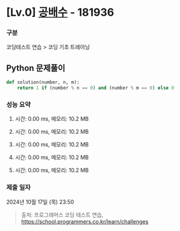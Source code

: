 # [Lv.0] [공배수](https://school.programmers.co.kr/learn/courses/30/lessons/181936?language=python3) - 181936 

### 구분

코딩테스트 연습 > 코딩 기초 트레이닝

## Python 문제풀이

```py
def solution(number, n, m):
    return 1 if (number % n == 0) and (number % m == 0) else 0
```

### 성능 요약

1. 시간: 0.00 ms, 메모리: 10.2 MB

2. 시간: 0.00 ms, 메모리: 10.2 MB
3. 시간: 0.00 ms, 메모리: 10.2 MB
4. 시간: 0.00 ms, 메모리: 10.2 MB
5. 시간: 0.00 ms, 메모리: 10.2 MB

### 제출 일자

2024년 10월 17일 (목) 23:50

> 출처: 프로그래머스 코딩 테스트 연습, https://school.programmers.co.kr/learn/challenges